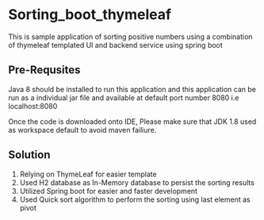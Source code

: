# Sorting_boot_thymeleaf

This is sample application of sorting positive numbers using a combination of thymeleaf templated UI and backend service using spring boot

## Pre-Requsites

Java 8 should be installed to run this application and this application can be run as a individual jar file and available at default port number 8080 i.e localhost:8080

Once the code is downloaded onto IDE, Please make sure that JDK 1.8 used as workspace default to avoid maven failiure.

## Solution

1. Relying on ThymeLeaf for easier template
2. Used H2 database as In-Memory database to persist the sorting results
3. Utilized Spring boot for easier and faster development 
4. Used Quick sort algorithm to perform the sorting using last element as pivot



